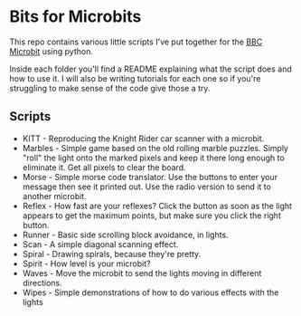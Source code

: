 Bits for Microbits
==================

This repo contains various little scripts I've put together for the [BBC Microbit](http://microbit.org/) using python.

Inside each folder you'll find a README explaining what the script does and how to use it. I will also be writing tutorials for each one so if you're struggling to make sense of the code give those a try.

Scripts
-------

* KITT - Reproducing the Knight Rider car scanner with a microbit.
* Marbles - Simple game based on the old rolling marble puzzles. Simply "roll" the light onto the marked pixels and keep it there long enough to eliminate it. Get all pixels to clear the board.
* Morse - Simple morse code translator. Use the buttons to enter your message then see it printed out. Use the radio version to send it to another microbit.
* Reflex - How fast are your reflexes? Click the button as soon as the light appears to get the maximum points, but make sure you click the right button.
* Runner - Basic side scrolling block avoidance, in lights.
* Scan - A simple diagonal scanning effect.
* Spiral - Drawing spirals, because they're pretty.
* Spirit - How level is your microbit?
* Waves - Move the microbit to send the lights moving in different directions.
* Wipes - Simple demonstrations of how to do various effects with the lights
